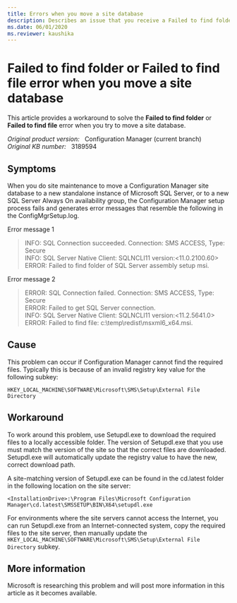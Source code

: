 ```yaml
---
title: Errors when you move a site database
description: Describes an issue that you receive a Failed to find folder or Failed to find file error when you move a Configuration Manager site database.
ms.date: 06/01/2020
ms.reviewer: kaushika
---
```

# Failed to find folder or Failed to find file error when you move a site database

This article provides a workaround to solve the **Failed to find folder** or **Failed to find file** error when you try to move a site database.

_Original product version:_ &nbsp; Configuration Manager (current branch)  
_Original KB number:_ &nbsp; 3189594

## Symptoms

When you do site maintenance to move a Configuration Manager site database to a new standalone instance of Microsoft SQL Server, or to a new SQL Server Always On availability group, the Configuration Manager setup process fails and generates error messages that resemble the following in the ConfigMgrSetup.log.

Error message 1

> INFO: SQL Connection succeeded. Connection: SMS ACCESS, Type: Secure  
> INFO: SQL Server Native Client: SQLNCLI11 version:<11.0.2100.60>  
> ERROR: Failed to find folder of SQL Server assembly setup msi.

Error message 2

> ERROR: SQL Connection failed. Connection: SMS ACCESS, Type: Secure  
> ERROR: Failed to get SQL Server connection.  
> INFO: SQL Server Native Client: SQLNCLI11 version:<11.2.5641.0>  
> ERROR: Failed to find file: c:\temp\redist\msxml6_x64.msi.

## Cause

This problem can occur if Configuration Manager cannot find the required files. Typically this is because of an invalid registry key value for the following subkey:

`HKEY_LOCAL_MACHINE\SOFTWARE\Microsoft\SMS\Setup\External File Directory`

## Workaround

To work around this problem, use Setupdl.exe to download the required files to a locally accessible folder. The version of Setupdl.exe that you use must match the version of the site so that the correct files are downloaded. Setupdl.exe will automatically update the registry value to have the new, correct download path.

A site-matching version of Setupdl.exe can be found in the cd.latest folder in the following location on the site server:

`<InstallationDrive>:\Program Files\Microsoft Configuration Manager\cd.latest\SMSSETUP\BIN\X64\setupdl.exe`

For environments where the site servers cannot access the Internet, you can run Setupdl.exe from an Internet-connected system, copy the required files to the site server, then manually update the `HKEY_LOCAL_MACHINE\SOFTWARE\Microsoft\SMS\Setup\External File Directory` subkey.

## More information

Microsoft is researching this problem and will post more information in this article as it becomes available.
